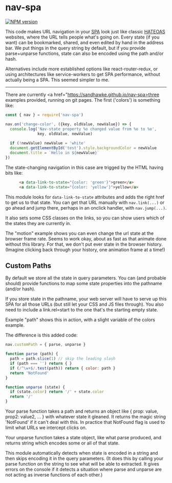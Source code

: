 # nav-spa
[![NPM version][npm-image]][npm-url]

This code makes URL navigation in your
[SPA](https://en.wikipedia.org/wiki/Single-page_application) look just
like classic [HATEOAS](https://en.wikipedia.org/wiki/HATEOAS)
websites, where the URL tells people what's going on. Every state (if
you want) can be bookmarked, shared, and even edited by hand in the
address bar.  We put things in the query string by default, but if you
provide parse+unparse functions, state can also be encoded using the path
and/or hash.

Alternatives include more established options like react-router-redux,
or using architectures like service-workers to get SPA performance,
without actually being a SPA. This seemed simpler to me.

---

There are currently <a href="https://sandhawke.github.io/nav-spa>three examples provided</a>, running on git pages.  The first ('colors') is something like:

```js
const { nav } = require('nav-spa')

nav.on('change-color', ({key, oldValue, newValue}) => {
  console.log('Nav-state property %o changed value from %o to %o',
              key, oldValue, newValue)
  
  if (!newValue) newValue = 'white'
  document.getElementById('test').style.backgroundColor = newValue
  document.title = `Hello in ${newValue}`
})
```

The state-changing navigation in this case are trigged by the HTML
having bits like:

```html
      <a data-link-to-state="{color: 'green'}">green</a>
      <a data-link-to-state="{color: 'yellow'}">yellow</a>
```

This module looks for `data-link-to-state` attributes and adds the
right href to get us to that state.  You can get that URL manually
with `nav.link(...)` or go ahead and jump there, perhaps in an onclick
handler, with `nav.jump(...)`.

It also sets some CSS classes on the links, so you can show users
which of the states they are currently in.

The "motion" example shows you can even change the url state at the
browser frame rate. Seems to work okay, about as fast as that animate
done without this library. For that, we don't put ever state in the
browser history.  (Imagine clicking back through your history, one
animation frame at a time!)

## Custom Paths

By default we store all the state in query parameters. You can (and
probable should) provide functions to map some state properties into
the pathname (and/or hash).

If you store state in the pathname, your web server will have to serve
up this SPA for all those URLs (but still let your CSS and JS files
through). You also need to include a link.rel=start to the one that's
the starting empty state.

Example "path" shows this in action, with a slight variable of the
colors example.

The difference is this added code:

```js
nav.customPath = { parse, unparse }

function parse (path) {
  path = path.slice(1) // skip the leading slash
  if (path === '') return { }
  if (/^\w+$/.test(path)) return { color: path }
  return 'NotFound'
}

function unparse (state) {
  if (state.color) return '/' + state.color
  return '/'
}
```

Your parse function takes a path and returns an object like { prop:
value, prop2: value2, ... } with whatever state it gleaned. It returns
the magic string 'NotFound' if it can't deal with this.  In practice
that NotFound flag is used to limit what URLs we intercept clicks on.

Your unparse function takes a state object, like what parse produced,
and returns string which encodes some or all of that state.

This module automatically detects when state is encoded in a string
and then skips encoding it in the query parameters. (It does this by
calling your parse function on the string to see what will be able to
extracted. It gives errors on the console if it detects a situation
where parse and unparse are not acting as inverse functions of each
other.)

[npm-image]: https://img.shields.io/npm/v/nav-spa.svg?style=flat-square
[npm-url]: https://npmjs.org/package/nav-spa
